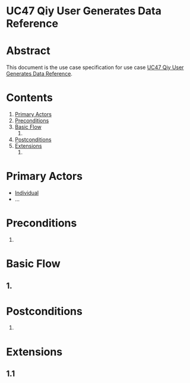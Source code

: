 
# UC47 Qiy User Generates Data Reference

# Abstract

This document is the use case specification for use case [UC47 Qiy User Generates Data Reference](UC47%20Qiy%20User%20Generates%20Data%20Reference.md).

# Contents


1. [Primary Actors](#primary-actors)
1. [Preconditions](#preconditions)
1. [Basic Flow](#basic-flow)
	1. [](#1-)
1. [Postconditions](#postconditions)
1. [Extensions](#extensions)
	1. [](#11-)

# Primary Actors

* [Individual](../Definitions.md#individual)
* ...

# Preconditions

1.

# Basic Flow

## 1. 

# Postconditions

1.

# Extensions

## 1.1

